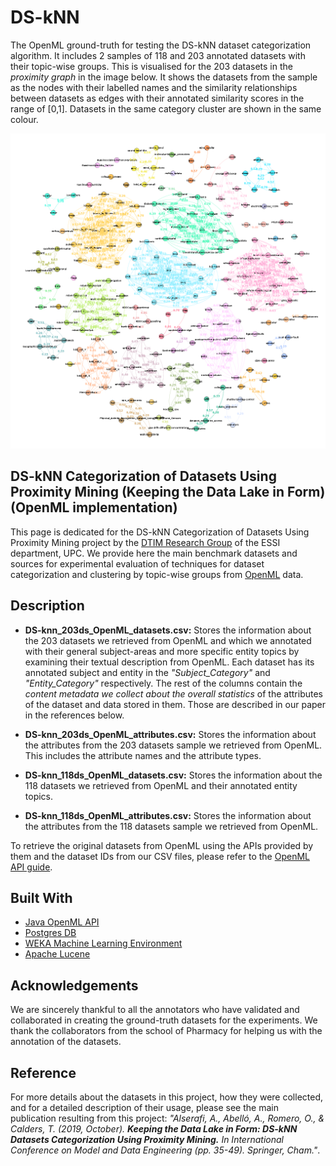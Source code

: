 # DS-kNN
The OpenML ground-truth for testing the DS-kNN dataset categorization algorithm. It includes 2 samples of 118 and 203 annotated datasets with their topic-wise groups. This is visualised for the 203 datasets in the *proximity graph* in the image below. It shows the datasets from the sample as the nodes with their labelled names and the similarity relationships between datasets as edges with their annotated similarity scores in the range of [0,1]. Datasets in the same category cluster are shown in the same colour.

![OpenML Data Lake Proximity Graph](/OpenML_Data_Lake_Proximity_Graph.png?raw=true "Output DS-kNN proximity graph")

## DS-kNN Categorization of Datasets Using Proximity Mining (Keeping the Data Lake in Form) (OpenML implementation)
This page is dedicated for the DS-kNN Categorization of Datasets Using Proximity Mining project by the [DTIM Research Group](http://www.essi.upc.edu/dtim) of the ESSI department, UPC. We provide here the main benchmark datasets and sources for experimental evaluation of techniques for dataset categorization and clustering by topic-wise groups from [OpenML](https://www.openml.org) data.

## Description
* **DS-knn_203ds_OpenML_datasets.csv:** Stores the information about the 203 datasets we retrieved from OpenML and which we annotated with their general subject-areas and more specific entity topics by examining their textual description from OpenML. Each dataset has its annotated subject and entity in the *"Subject_Category"* and *"Entity_Category"* respectively. The rest of the columns contain the *content metadata we collect about the overall statistics* of the attributes of the dataset and data stored in them. Those are described in our paper in the references below.

* **DS-knn_203ds_OpenML_attributes.csv:** Stores the information about the attributes from the 203 datasets sample we retrieved from OpenML. This includes the attribute names and the attribute types.

* **DS-knn_118ds_OpenML_datasets.csv:** Stores the information about the 118 datasets we retrieved from OpenML and their annotated entity topics.

* **DS-knn_118ds_OpenML_attributes.csv:** Stores the information about the attributes from the 118 datasets sample we retrieved from OpenML.

To retrieve the original datasets from OpenML using the APIs provided by them and the dataset IDs from our CSV files, please refer to the [OpenML API guide](https://openml.github.io/OpenML/Java-guide/).

## Built With

* [Java OpenML API](https://openml.github.io/OpenML/Java-guide/)
* [Postgres DB](https://www.postgresql.org/)
* [WEKA Machine Learning Environment](http://www.cs.waikato.ac.nz/ml/weka/)
* [Apache Lucene](http://lucene.apache.org/)

## Acknowledgements
We are sincerely thankful to all the annotators who have validated and collaborated in creating the ground-truth datasets for the experiments. We thank the collaborators from the school of Pharmacy for helping us with the annotation of the datasets.

## Reference
For more details about the datasets in this project, how they were collected, and for a detailed description of their usage, please see the main publication resulting from this project: _"Alserafi, A., Abelló, A., Romero, O., & Calders, T. (2019, October). **Keeping the Data Lake in Form: DS-kNN Datasets Categorization Using Proximity Mining.** In International Conference on Model and Data Engineering (pp. 35-49). Springer, Cham."_.
